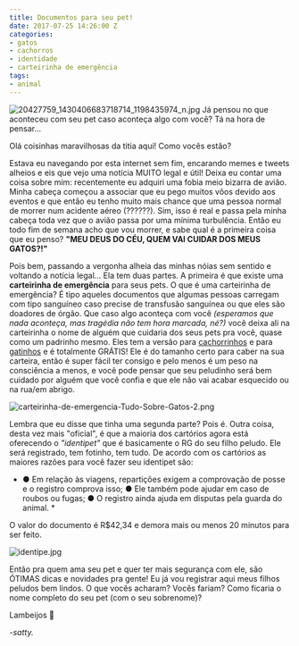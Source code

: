 ```yaml
---
title: Documentos para seu pet!
date: 2017-07-25 14:26:00 Z
categories:
- gatos
- cachorros
- identidade
- carteirinha de emergência
tags:
- animal
---
```


![20427759_1430406683718714_1198435974_n.jpg](/uploads/20427759_1430406683718714_1198435974_n.jpg)
Já pensou no que aconteceu com seu pet caso aconteça algo com você? Tá na hora de pensar...

Olá coisinhas maravilhosas da titia aqui! Como vocês estão? 

Estava eu navegando por esta internet sem fim, encarando memes e tweets alheios e eis que vejo uma notícia MUITO legal e útil! Deixa eu contar uma coisa sobre mim: recentemente eu adquiri uma fobia meio bizarra de avião. Minha cabeça começou a associar que eu pego muitos vôos devido aos eventos e que então eu tenho muito mais chance que uma pessoa normal de morrer num acidente aéreo (??????). Sim, isso é real e passa pela minha cabeça toda vez que o avião passa por uma mínima turbulência. Então eu todo fim de semana acho que vou morrer, e sabe qual é a primeira coisa que eu penso? **"MEU DEUS DO CÉU, QUEM VAI CUIDAR DOS MEUS GATOS?!"**

Pois bem, passando a vergonha alheia das minhas nóias sem sentido e voltando a notícia legal... Ela tem duas partes. A primeira é que existe uma **carteirinha de emergência** para seus pets. O que é uma carteirinha de emergência? É tipo aqueles documentos que algumas pessoas carregam com tipo sanguíneo caso precise de transfusão sanguínea ou que eles são doadores de órgão. Que caso algo aconteça com você *(esperamos que nada aconteça, mas tragédia não tem hora marcada, né?)* você deixa ali na carteirinha o nome de alguém que cuidaria dos seus pets pra você, quase como um padrinho mesmo. Eles tem a versão para [cachorrinhos](http://tudosobrecachorros.com.br/carteirinha-de-emergencia-todo-dono-precisa-de-uma/) e para [gatinhos](http://tudosobregatos.com.br/carteirinha-de-emergencia-todo-dono-precisa-de-uma/) e é totalmente GRÁTIS! Ele é do tamanho certo para caber na sua carteira, então é super fácil ter consigo e pelo menos é um peso na consciência a menos, e você pode pensar que seu peludinho será bem cuidado por alguém que você confia e que ele não vai acabar esquecido ou na rua/em abrigo.

![carteirinha-de-emergencia-Tudo-Sobre-Gatos-2.png](/uploads/carteirinha-de-emergencia-Tudo-Sobre-Gatos-2.png)

Lembra que eu disse que tinha uma segunda parte? Pois é. Outra coisa, desta vez mais "oficial", é que a maioria dos cartórios agora está oferecendo o *"identipet"* que é basicamente o RG do seu filho peludo. Ele será registrado, tem fotinho, tem tudo. De acordo com os cartórios as maiores razões para você fazer seu identipet são:

* ● Em relação às viagens, repartições exigem a comprovação de posse e o registro comprova isso;
● Ele também pode ajudar em caso de roubos ou fugas;
● O registro ainda ajuda em disputas pela guarda do animal. *

O valor do documento é R$42,34 e demora mais ou menos 20 minutos para ser feito.

![identipe.jpg](/uploads/identipe.jpg)

Então pra quem ama seu pet e quer ter mais segurança com ele, são ÓTIMAS dicas e novidades pra gente! Eu já vou registrar aqui meus filhos peludos bem lindos. O que vocês acharam? Vocês fariam? Como ficaria o nome completo do seu pet (com o seu sobrenome)? 

Lambeijos 💋

*-satty.*